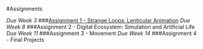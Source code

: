 #Assignments

*Due Week 3*
###[Assignment 1 - Strange Loops: Lenticular Animation](https://github.com/tegacodes/Drawing-Seeing-Moving-with-Code/blob/master/docs/assignment1.md)
*Due Week 8*
###Assignment 2 - Digital Ecosystem: Simulation and Artificial Life
*Due Week 11*
###Assignment 3 - Movement
*Due Week 14*
###Assignment 4 - Final Projects

